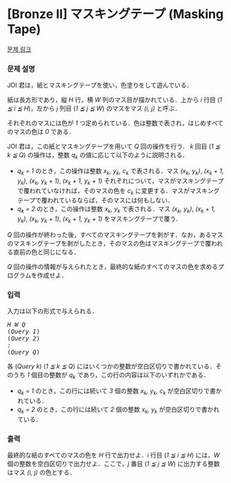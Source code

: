 # [Bronze II] マスキングテープ (Masking Tape)

[문제 링크](https://www.acmicpc.net/problem/33173) 

### 문제 설명

<p>JOI 君は，紙とマスキングテープを使い，色塗りをして遊んでいる．</p>

<p>紙は長方形であり，縦 <var>H</var> 行，横 <var>W</var> 列のマス目が描かれている．上から <var>i</var> 行目 (<var>1 ≦ i ≦ H</var>)，左から <var>j</var> 列目 (<var>1 ≦ j ≦ W</var>) のマスをマス <var>(i, j)</var> と呼ぶ．</p>

<p>それぞれのマスには色が <var>1</var> つ定められている．色は整数で表され，はじめすべてのマスの色は <var>0</var> である．</p>

<p>JOI 君は，この紙とマスキングテープを用いて <var>Q</var> 回の操作を行う． <var>k</var> 回目 (<var>1 ≦ k ≦ Q</var>) の操作は，整数 <var>q<sub>k</sub></var> の値に応じて以下のように説明される．</p>

<ul>
	<li><var>q<sub>k</sub> = 1</var> のとき，この操作は整数 <var>x<sub>k</sub>, y<sub>k</sub>, c<sub>k</sub></var> で表される．マス <var>(x<sub>k</sub>, y<sub>k</sub>)</var>, <var>(x<sub>k</sub> + 1, y<sub>k</sub>)</var>, <var>(x<sub>k</sub>, y<sub>k</sub> + 1)</var>, <var>(x<sub>k</sub> + 1, y<sub>k</sub> + 1)</var> それぞれについて，マスがマスキングテープで覆われていなければ，そのマスの色を <var>c<sub>k</sub></var> に変更する．マスがマスキングテープで覆われているならば，そのマスには何もしない．</li>
	<li><var>q<sub>k</sub> = 2</var> のとき，この操作は整数 <var>x<sub>k</sub>, y<sub>k</sub></var> で表される．マス <var>(x<sub>k</sub>, y<sub>k</sub>)</var>, <var>(x<sub>k</sub> + 1, y<sub>k</sub>)</var>, <var>(x<sub>k</sub>, y<sub>k</sub> + 1)</var>, <var>(x<sub>k</sub> + 1, y<sub>k</sub> + 1)</var> をマスキングテープで覆う．</li>
</ul>

<p><var>Q</var> 回の操作が終わった後，すべてのマスキングテープを剥がす．なお，あるマスのマスキングテープを剥がしたとき，そのマスの色はマスキングテープで覆われる直前の色と同じになる．</p>

<p><var>Q</var> 回の操作の情報が与えられたとき，最終的な紙のすべてのマスの色を求めるプログラムを作成せよ．</p>

### 입력 

 <p>入力は以下の形式で与えられる．</p>

<pre><var>H</var> <var>W</var> <var>Q</var>
(<var>Query 1</var>)
(<var>Query 2</var>)
<var>:</var>
(<var>Query Q</var>)</pre>

<p>各 (<var>Query k</var>) (<var>1 ≦ k ≦ Q</var>) にはいくつかの整数が空白区切りで書かれている．そのうち <var>1</var> 個目の整数が <var>q<sub>k</sub></var> であり，この行の内容は以下のいずれかである．</p>

<ul>
	<li><var>q<sub>k</sub> = 1</var> のとき，この行には続いて <var>3</var> 個の整数 <var>x<sub>k</sub>, y<sub>k</sub>, c<sub>k</sub></var> が空白区切りで書かれている．</li>
	<li><var>q<sub>k</sub> = 2</var> のとき，この行には続いて <var>2</var> 個の整数 <var>x<sub>k</sub>, y<sub>k</sub></var> が空白区切りで書かれている．</li>
</ul>

### 출력 

 <p>最終的な紙のすべてのマスの色を <var>H</var> 行で出力せよ．<var>i</var> 行目 (<var>1 ≦ i ≦ H</var>) には，<var>W</var> 個の整数を空白区切りで出力せよ．ここで，<var>j</var> 番目 (<var>1 ≦ j ≦ W</var>) に出力する整数はマス <var>(i, j)</var> の色とする．</p>

